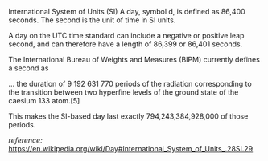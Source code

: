 International System of Units (SI)
A day, symbol d, is defined as 86,400 seconds. The second is the unit of time in SI units.

A day on the UTC time standard can include a negative or positive leap second, and can therefore have a length of 86,399 or 86,401 seconds.

The International Bureau of Weights and Measures (BIPM) currently defines a second as

… the duration of 9 192 631 770 periods of the radiation corresponding to the transition between two hyperfine levels of the ground state of the caesium 133 atom.[5]

This makes the SI-based day last exactly 794,243,384,928,000 of those periods.

_reference:_ https://en.wikipedia.org/wiki/Day#International_System_of_Units_.28SI.29
